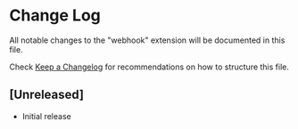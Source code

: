 # Change Log

All notable changes to the "webhook" extension will be documented in this file.

Check [Keep a Changelog](http://keepachangelog.com/) for recommendations on how to structure this file.

## [Unreleased]

- Initial release